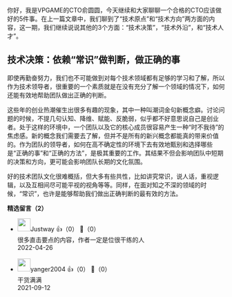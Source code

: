 你好，我是VPGAME的CTO俞圆圆，今天继续和大家聊聊一个合格的CTO应该做好的5件事。在上一篇文章中，我们聊到了“技术原点”和“技术方向”两方面的内容，这一期，我们继续说说其他的3个方面：“技术决策”，“技术外沿”，和“技术人才”。

## 技术决策：依赖“常识”做判断，做正确的事

即使再勤奋努力，我们也不可能做到对每个技术领域都有足够的学习和了解，所以作为技术领导者，很重要的一个素质就是在没有充分了解一个领域的情况下，如何还能有效地帮助团队做出正确的判断。

这些年的创业热潮催生出很多有趣的现象，其中一种叫潮词金句新概念癖。讨论问题的时候，不提几句认知、降维、赋能、反脆弱，似乎都不好意思说自己是创业者。处于这样的环境中，一个团队以及它的核心成员很容易产生一种“时不我待”的焦虑感。新的概念我们需要去了解，但并不是所有的新兴概念都能真的带来价值的。作为团队的领导者，如何在高不确定性的环境下去有效地甄别和选择哪些是“正确的事”和“正确的方法”，是极其重要的工作。其结果不但会影响团队中短期的决策和方向，更可能会影响团队长期的文化氛围。

好的技术团队文化很难概括，但大多有些共性，比如讲究常识，说人话，重视逻辑，以及互相间尽可能平视的视角等等。同样，在面对知之不深的领域的时候，“常识”，也许是能够帮助我们做出正确判断的最有效的方法。
<div><strong>精选留言（2）</strong></div><ul>
<li><img src="https://static001.geekbang.org/account/avatar/00/2a/8e/cb/1efcaf20.jpg" width="30px"><span>Justway</span> 👍（0） 💬（0）<div>很多直击要点的内容，作者一定是位很干练的人</div>2022-04-26</li><br/><li><img src="http://thirdwx.qlogo.cn/mmopen/vi_32/DYAIOgq83erms9qcIFYZ4npgLYPu1QgxQyaXcj64ZBicNVeBRWcYUpCZ9p0BGsrEcX8heibMLCV4Gde4P9pf7PjA/132" width="30px"><span>yanger2004</span> 👍（0） 💬（0）<div>干货满满</div>2021-09-12</li><br/>
</ul>